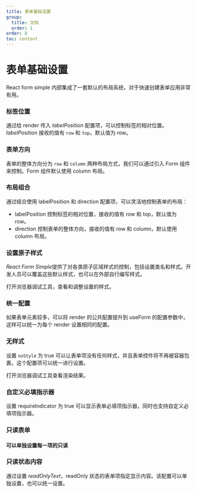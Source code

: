 ```yaml
---
title: 表单基础设置
group:
  title: 文档
  order: 1
order: 8
toc: content
---
```


# 表单基础设置

React form simple 内部集成了一套默认的布局系统，对于快速创建表单应用非常有用。

### <Mdh>标签位置</Mdh>

通过给 render 传入 _labelPosition_ 配置项，可以控制标签的相对位置。_labelPosition_ 接收的值有 `row` 和 `top`，默认值为 row。
<code src="../demos/layout/_labelPosition.tsx"></code>

### <Mdh>表单方向</Mdh>

表单的整体方向分为 `row` 和 `column` 两种布局方式，我们可以通过引入 Form 组件来控制。Form 组件默认使用 column 布局。

<code src="../demos/layout/_form_dir.tsx"></code>

### <Mdh version="">布局组合</Mdh>

通过结合使用 labelPosition 和 direction 配置项，可以灵活地控制表单的布局：

- labelPosition 控制标签的相对位置，接收的值有 row 和 top，默认值为 row。
- direction 控制表单的整体方向，接收的值有 row 和 column，默认使用 column 布局。

<code src="../demos/layout/_layout_combination.tsx"></code>

### <Mdh>设置原子样式</Mdh>

*React Form Simple*提供了对各类原子区域样式的控制，包括设置类名和样式。开发人员可以覆盖这些默认样式，也可以在外部自行编写样式。

打开浏览器调试工具，查看和调整设置的样式。
<code src="../demos/layout/_set_atom_style.tsx"></code>

### <Mdh>统一配置</Mdh>

如果表单元素较多，可以将 render 的公共配置提升到 useForm 的配置参数中，这样可以统一为每个 render 设置相同的配置。

<code src="../demos/layout/_unify.tsx"></code>

### <Mdh>无样式</Mdh>

设置 `noStyle` 为 true 可以让表单项没有任何样式，并且表单控件将不再被容器包裹。这个配置项可以统一进行设置。

打开浏览器调试工具查看渲染结果。
<code src="../demos/layout/_noStyle.tsx"></code>

### <Mdh>自定义必填指示器</Mdh>

设置 requireIndicator 为 true 可以显示表单必填项指示器，同时也支持自定义必填项指示器。
<code src="../demos/layout/_requireIndicator.tsx"></code>

### <Mdh>只读表单</Mdh>

<code src="../demos/layout/_readOnly.tsx"></code>

#### 可以单独设置每一项的只读

<code src="../demos/layout/_readOnly_simple.tsx"></code>

### <Mdh>只读状态内容</Mdh>

通过设置 _readOnlyText_，readOnly 状态的表单项指定显示内容。该配置可以单独设置，也可以统一设置。
<code src="../demos/layout/_readOnly_content.tsx"></code>

